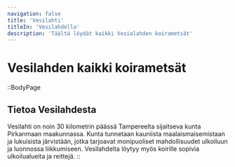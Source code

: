 ```yaml
---
navigation: false
title: 'Vesilahti'
titleIn: 'Vesilahdella'
description: 'Täältä löydät kaikki Vesialahden koirametsät'
---
```

# Vesilahden kaikki koirametsät

::BodyPage
## Tietoa Vesilahdesta
Vesilahti on noin 30 kilometrin päässä Tampereelta sijaitseva kunta Pirkanmaan maakunnassa. Kunta tunnetaan kauniista maalaismaisemistaan ja lukuisista järvistään, jotka tarjoavat monipuoliset mahdollisuudet ulkoiluun ja luonnossa liikkumiseen. Vesilahdelta löytyy myös koirille sopivia ulkoilualueita ja reittejä.
::